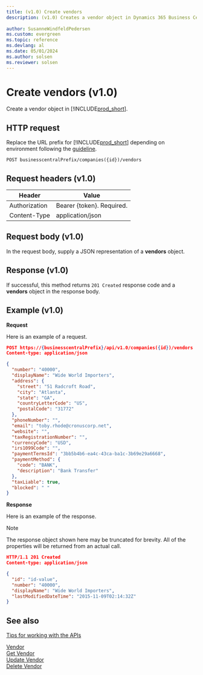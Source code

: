 ```yaml
---
title: (v1.0) Create vendors
description: (v1.0) Creates a vendor object in Dynamics 365 Business Central. 
 
author: SusanneWindfeldPedersen
ms.custom: evergreen
ms.topic: reference
ms.devlang: al
ms.date: 05/01/2024
ms.author: solsen
ms.reviewer: solsen
---
```


# Create vendors (v1.0)
Create a vendor object in [!INCLUDE[prod_short](../../../includes/prod_short.md)].

## HTTP request
Replace the URL prefix for [!INCLUDE[prod_short](../../../includes/prod_short.md)] depending on environment following the [guideline](../../v1.0/endpoints-apis-for-dynamics.md).
```
POST businesscentralPrefix/companies({id})/vendors
```

## Request headers (v1.0)

|Header|Value|
|------|-----|
|Authorization  |Bearer {token}. Required. |
|Content-Type  |application/json   |

## Request body (v1.0)
In the request body, supply a JSON representation of a **vendors** object.

## Response (v1.0)
If successful, this method returns ```201 Created``` response code and a **vendors** object in the response body.

## Example (v1.0)

**Request**

Here is an example of a request.

```json
POST https://{businesscentralPrefix}/api/v1.0/companies({id})/vendors
Content-type: application/json

{
  "number": "40000",
  "displayName": "Wide World Importers",
  "address": {
    "street": "51 Radcroft Road",
    "city": "Atlanta",
    "state": "GA",
    "countryLetterCode": "US",
    "postalCode": "31772"
  },
  "phoneNumber": "",
  "email": "toby.rhode@cronuscorp.net",
  "website": "",
  "taxRegistrationNumber": "",
  "currencyCode": "USD",
  "irs1099Code": "",
  "paymentTermsId": "3bb5b4b6-ea4c-43ca-ba1c-3b69e29a6668",
  "paymentMethod": {
    "code": "BANK",
    "description": "Bank Transfer"
  },
  "taxLiable": true,
  "blocked": " "
}
```

**Response**

Here is an example of the response. 

> [!NOTE]  
>   The response object shown here may be truncated for brevity. All of the properties will be returned from an actual call.

```json
HTTP/1.1 201 Created
Content-type: application/json

{
  "id": "id-value",
  "number": "40000",
  "displayName": "Wide World Importers",
  "lastModifiedDateTime": "2015-11-09T02:14:32Z"
}
```

## See also
[Tips for working with the APIs](../../../developer/devenv-connect-apps-tips.md)  

[Vendor](../resources/dynamics_vendor.md)  
[Get Vendor](../api/dynamics_vendor_get.md)  
[Update Vendor](../api/dynamics_vendor_update.md)  
[Delete Vendor](../api/dynamics_vendor_delete.md)  
